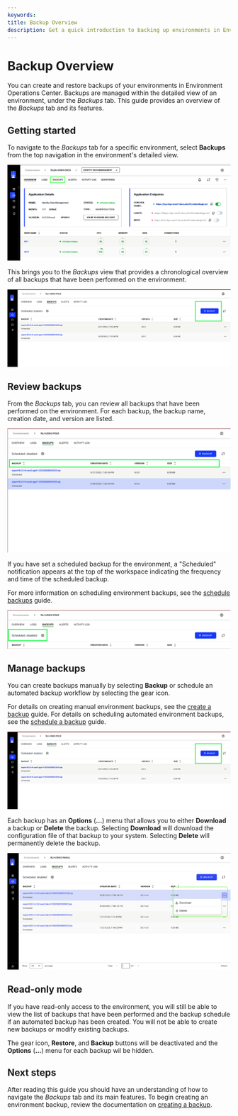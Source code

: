 ```yaml
---
keywords:
title: Backup Overview
description: Get a quick introduction to backing up environments in Environment Operations Center.
---
```

# Backup Overview

You can create and restore backups of your environments in Environment Operations Center. Backups are managed within the detailed view of an environment, under the *Backups* tab. This guide provides an overview of the *Backups* tab and its features.

## Getting started

To navigate to the *Backups* tab for a specific environment, select **Backups** from the top navigation in the environment's detailed view.

![image description](Media/select-backup-new.png)

This brings you to the *Backups* view that provides a chronological overview of all backups that have been performed on the environment.

![image description](Media/backup-button.png)

## Review backups

From the *Backups* tab, you can review all backups that have been performed on the environment. For each backup, the backup name, creation date, and version are listed.

![image description](Media/backup-column-new.png)

If you have set a scheduled backup for the environment, a "Scheduled" notification appears at the top of the workspace indicating the frequency and time of the scheduled backup.

For more information on scheduling environment backups, see the [schedule backups](schedule-backup.md) guide.

![image description](Media/backup-schdeule-button-new.png)

## Manage backups

You can create backups manually by selecting **Backup** or schedule an automated backup workflow by selecting the gear icon.

For details on creating manual environment backups, see the [create a backup](create-backup.md) guide. For details on scheduling automated environment backups, see the [schedule a backup](schedule-backup.md) guide.

![image description](Media/backup-button.png)

Each backup has an **Options** (**...**) menu that allows you to either **Download** a backup or **Delete** the backup. Selecting **Download** will download the configuration file of that backup to your system. Selecting **Delete** will permanently delete the backup.

![image description](Media/backup-options.png)

<!-- The workflow to restore a backup can also be initiated by selecting the **Restore** button. For more information on restoring backups, see the [restore a backup](restore-backup.md) guide.

![image description](images/restore-button.png) -->

## Read-only mode

If you have read-only access to the environment, you will still be able to view the list of backups that have been performed and the backup schedule if an automated backup has been created. You will not be able to create new backups or modify existing backups.

The gear icon, **Restore**, and **Backup** buttons will be deactivated and the **Options** (**...**) menu for each backup wil be hidden.

## Next steps

After reading this guide you should have an understanding of how to navigate the *Backups* tab and its main features. To begin creating an environment backup, review the documentation on [creating a backup](create-backup.md).
